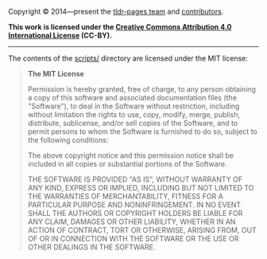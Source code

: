 Copyright © 2014—present the [tldr-pages team](https://github.com/orgs/tldr-pages/people)
and [contributors](https://github.com/tldr-pages/tldr/graphs/contributors).

**This work is licensed under the
[Creative Commons Attribution 4.0 International License](https://creativecommons.org/licenses/by/4.0/)
(CC-BY).**

----

The contents of the [scripts/](https://github.com/tldr-pages/tldr/tree/main/scripts) directory
are licensed under the MIT license:

> **The MIT License**
>
> Permission is hereby granted, free of charge, to any person obtaining a copy
> of this software and associated documentation files (the "Software"), to deal
> in the Software without restriction, including without limitation the rights
> to use, copy, modify, merge, publish, distribute, sublicense, and/or sell
> copies of the Software, and to permit persons to whom the Software is
> furnished to do so, subject to the following conditions:
>
> The above copyright notice and this permission notice shall be included in
> all copies or substantial portions of the Software.
>
> THE SOFTWARE IS PROVIDED "AS IS", WITHOUT WARRANTY OF ANY KIND, EXPRESS OR
> IMPLIED, INCLUDING BUT NOT LIMITED TO THE WARRANTIES OF MERCHANTABILITY,
> FITNESS FOR A PARTICULAR PURPOSE AND NONINFRINGEMENT. IN NO EVENT SHALL THE
> AUTHORS OR COPYRIGHT HOLDERS BE LIABLE FOR ANY CLAIM, DAMAGES OR OTHER
> LIABILITY, WHETHER IN AN ACTION OF CONTRACT, TORT OR OTHERWISE, ARISING FROM,
> OUT OF OR IN CONNECTION WITH THE SOFTWARE OR THE USE OR OTHER DEALINGS IN
> THE SOFTWARE.
